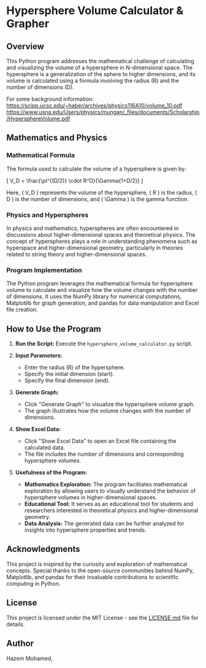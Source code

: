 # Hypersphere Volume Calculator & Grapher

## Overview

This Python program addresses the mathematical challenge of calculating and visualizing the volume of a hypersphere in N-dimensional space. The hypersphere is a generalization of the sphere to higher dimensions, and its volume is calculated using a formula involving the radius (R) and the number of dimensions (D).

For some background information:
https://scipp.ucsc.edu/~haber/archives/physics116A10/volume_10.pdf
https://www.usna.edu/Users/physics/mungan/_files/documents/Scholarship/HypersphereVolume.pdf

## Mathematics and Physics

### Mathematical Formula

The formula used to calculate the volume of a hypersphere is given by:

\[ V_D = \frac{\pi^{(D/2)} \cdot R^D}{\Gamma(1+D/2)} \]

Here, \( V_D \) represents the volume of the hypersphere, \( R \) is the radius, \( D \) is the number of dimensions, and \( \Gamma \) is the gamma function.

### Physics and Hyperspheres

In physics and mathematics, hyperspheres are often encountered in discussions about higher-dimensional spaces and theoretical physics. The concept of hyperspheres plays a role in understanding phenomena such as hyperspace and higher-dimensional geometry, particularly in theories related to string theory and higher-dimensional spaces.

### Program Implementation

The Python program leverages the mathematical formula for hypersphere volume to calculate and visualize how the volume changes with the number of dimensions. It uses the NumPy library for numerical computations, Matplotlib for graph generation, and pandas for data manipulation and Excel file creation.

## How to Use the Program

1. **Run the Script:** Execute the `hypersphere_volume_calculator.py` script.

2. **Input Parameters:**
   - Enter the radius (R) of the hypersphere.
   - Specify the initial dimension (start).
   - Specify the final dimension (end).

3. **Generate Graph:**
   - Click "Generate Graph" to visualize the hypersphere volume graph.
   - The graph illustrates how the volume changes with the number of dimensions.

4. **Show Excel Data:**
   - Click "Show Excel Data" to open an Excel file containing the calculated data.
   - The file includes the number of dimensions and corresponding hypersphere volumes.

5. **Usefulness of the Program:**
   - **Mathematics Exploration:** The program facilitates mathematical exploration by allowing users to visually understand the behavior of hypersphere volumes in higher-dimensional spaces.
   - **Educational Tool:** It serves as an educational tool for students and researchers interested in theoretical physics and higher-dimensional geometry.
   - **Data Analysis:** The generated data can be further analyzed for insights into hypersphere properties and trends.

## Acknowledgments

This project is inspired by the curiosity and exploration of mathematical concepts. Special thanks to the open-source communities behind NumPy, Matplotlib, and pandas for their invaluable contributions to scientific computing in Python.

## License

This project is licensed under the MIT License - see the [LICENSE.md](LICENSE.md) file for details.

## Author

Hazem Mohamed,
